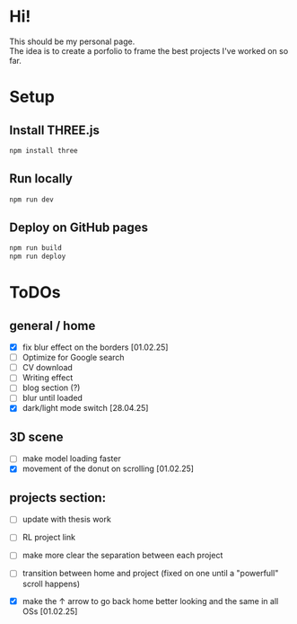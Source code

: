 # Hi!
This should be my personal page. \
The idea is to create a porfolio to frame the best projects I've worked on so far. 

# Setup
## Install THREE.js
```bash
npm install three
```
## Run locally
```bash
npm run dev
```
## Deploy on GitHub pages
```bash
npm run build
npm run deploy
```

# ToDOs

## general / home
- [X] fix blur effect on the borders [01.02.25]
- [ ] Optimize for Google search
- [ ] CV download
- [ ] Writing effect
- [ ] blog section (?)
- [ ] blur until loaded
- [X] dark/light mode switch [28.04.25]

## 3D scene
- [ ] make model loading faster
- [X] movement of the donut on scrolling [01.02.25]

## projects section:
- [ ] update with thesis work
- [ ] RL project link
- [ ] make more clear the separation between each project
- [ ] transition between home and project (fixed on one until a "powerfull" scroll happens)
- [X] make the ↑ arrow to go back home better looking and the same in all OSs [01.02.25]

